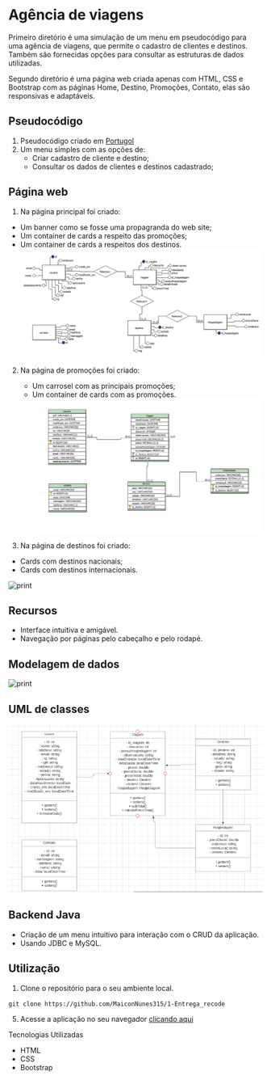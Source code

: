 # Agência de viagens

Primeiro diretório é uma simulação de um menu em pseudocódigo para uma agência de viagens, que permite o cadastro de clientes e destinos. Também são fornecidas opções para consultar as estruturas de dados utilizadas.

Segundo diretório é uma página web criada apenas com HTML, CSS e Bootstrap com as páginas Home, Destino, Promoções, Contato, elas são responsivas e adaptáveis.


## Pseudocódigo

1. Pseudocódigo criado em [Portugol](https://portugol-webstudio.dgadelha.xyz/ide)
2. Um menu simples com as opções de: 
    - Criar cadastro de cliente e destino;
    - Consultar os dados de clientes e destinos cadastrado;

## Página web

1. Na página principal foi criado:
- Um banner como se fosse uma propagranda do web site;
- Um container de cards a respeito das promoções;
- Um container de cards a respeitos dos destinos.
![print](modelagem_dados/conceitual.png)

2. Na página de promoções foi criado:
   - Um carrosel com as principais promoções;
   - Um container de cards com as promoções.
![print](modelagem_dados/logico.png)   

3. Na página de destinos foi criado:
- Cards com destinos nacionais;
- Cards com destinos internacionais.

![print](app/assets/images/printTela3.png)  

## Recursos
 * Interface intuitiva e amigável.
 * Navegação por páginas pelo cabeçalho e pelo rodapé.

## Modelagem de dados
![print]()

## UML de classes
![print](modelagem_dados/UML.png)

## Backend Java
 * Criação de um menu intuitivo para interação com o CRUD da aplicação.
 * Usando JDBC e MySQL.
## Utilização
1. Clone o repositório para o seu ambiente local.

~~~
git clone https://github.com/MaiconNunes315/1-Entrega_recode
~~~ 


5. Acesse a aplicação no seu navegador [clicando aqui](https://1-entrega-recode.vercel.app/)

Tecnologias Utilizadas
 * HTML
 * CSS
 * Bootstrap
 
